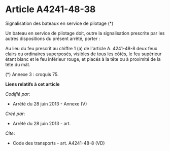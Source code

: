 # Article A4241-48-38

Signalisation des bateaux en service de pilotage (*) 

Un bateau en service de pilotage doit, outre la signalisation prescrite par les autres dispositions du présent arrêté,
porter : 

Au lieu du feu prescrit au chiffre 1 (a) de l'article A. 4241-48-8 deux feux clairs ou ordinaires superposés, visibles de
tous les côtés, le feu supérieur étant blanc et le feu inférieur rouge, et placés à la tête ou à proximité de la tête du
mât. 

(*) Annexe 3 : croquis 75.

**Liens relatifs à cet article**

_Codifié par_:

  - Arrêté du 28 juin 2013 -  Annexe (V)

_Créé par_:

  - Arrêté du 28 juin 2013 - art.

_Cite_:

  - Code des transports - art. A4241-48-8 (VD)
